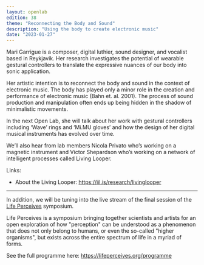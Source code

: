```yaml
---
layout: openlab
edition: 38
theme: "Reconnecting the Body and Sound"
description: "Using the body to create electronic music"
date: "2023-01-27"
---
```


Mari Garrigue is a composer, digital luthier, sound designer, and vocalist based in Reykjavik. Her research investigates the potential of wearable gestural controllers to translate the expressive nuances of our body into sonic application.

Her artistic intention is to reconnect the body and sound in the context of electronic music. The body has played only a minor role in the creation and performance of electronic music (Bahn et. al. 2001). The process of sound production and manipulation often ends up being hidden in the shadow of minimalistic movements.

In the next Open Lab, she will talk about her work with gestural controllers including ‘Wave’ rings and ‘Mi.MU gloves’ and how the design of her digital musical instruments has evolved over time.

We’ll also hear from lab members Nicola Privato who’s working on a magnetic instrument and Victor Shepardson who’s working on a network of intelligent processes called Living Looper.

Links:
- About the Living Looper: https://iil.is/research/livinglooper

---

In addition, we will be tuning into the live stream of the final session of the [Life Perceives](https://lifeperceives.org/) symposium.

Life Perceives is a symposium bringing together scientists and artists for an open exploration of how "perception" can be understood as a phenomenon that does not only belong to humans, or even the so-called "higher organisms", but exists across the entire spectrum of life in a myriad of forms.

See the full programme here: https://lifeperceives.org/programme
